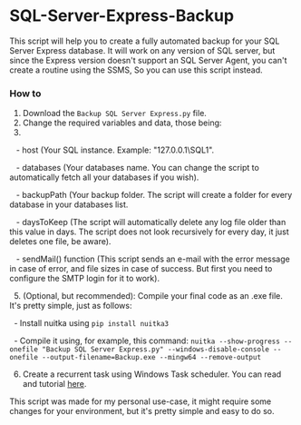 # SQL-Server-Express-Backup

This script will help you to create a fully automated backup for your SQL Server Express database.
It will work on any version of SQL server, but since the Express version doesn't support an SQL Server Agent, you can't create a routine using the SSMS, So you can use this script instead.


### How to

1. Download the `Backup SQL Server Express.py` file.
2. Change the required variables and data, those being:
3. 
   - host (Your SQL instance. Example: "127.0.0.1\\SQL1".
   
   - databases (Your databases name. You can change the script to automatically fetch all your databases if you wish).
   
   - backupPath (Your backup folder. The script will create a folder for every database in your databases list.
   
   - daysToKeep (The script will automatically delete any log file older than this value in days. The script does not look recursively for every day, it just deletes one file, be aware).
   
   - sendMail() function (This script sends an e-mail with the error message in case of error, and file sizes in case of success. But first you need to configure the SMTP login for it to work).
   
  
5. (Optional, but recommended): Compile your final code as an .exe file. It's pretty simple, just as follows:

  - Install nuitka using `pip install nuitka3`
  
  - Compile it using, for example, this command: `nuitka --show-progress --onefile "Backup SQL Server Express.py" --windows-disable-console --onefile --output-filename=Backup.exe --mingw64 --remove-output`

6. Create a recurrent task using Windows Task scheduler. You can read and tutorial [here](https://www.windowscentral.com/how-create-automated-task-using-task-scheduler-windows-10).

This script was made for my personal use-case, it might require some changes for your environment, but it's pretty simple and easy to do so.
